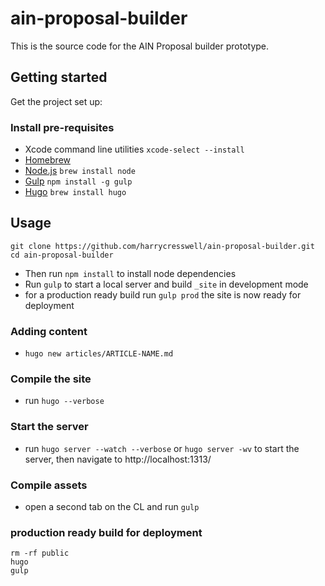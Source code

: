 # ain-proposal-builder
This is the source code for the AIN Proposal builder prototype.

## Getting started

Get the project set up:

### Install pre-requisites

- Xcode command line utilities `xcode-select --install`
- [Homebrew](http://brew.sh/)
- [Node.js](http://nodejs.org/) `brew install node`
- [Gulp](http://gulpjs.com/) `npm install -g gulp`
- [Hugo](https://gohugo.io/) `brew install hugo`

## Usage

```
git clone https://github.com/harrycresswell/ain-proposal-builder.git
cd ain-proposal-builder
```
- Then run `npm install` to install node dependencies
- Run `gulp` to start a local server and build `_site` in development mode
- for a production ready build run `gulp prod`
the site is now ready for deployment

### Adding content
- `hugo new articles/ARTICLE-NAME.md`

### Compile the site
- run `hugo --verbose`

### Start the server
- run `hugo server --watch --verbose` or `hugo server -wv` to start the server, then navigate to http://localhost:1313/

### Compile assets
- open a second tab on the CL and run `gulp`

### production ready build for deployment
```
rm -rf public
hugo
gulp
```
